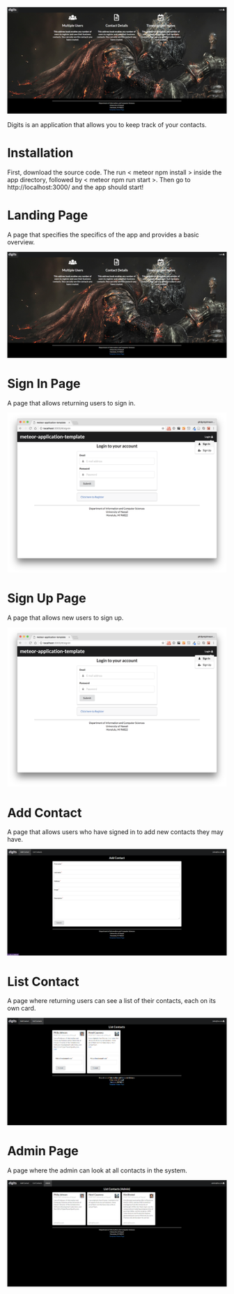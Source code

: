 <img src="doc/landing.png">

Digits is an application that allows you to keep track of your contacts.


# Installation

First, download the source code. The run < meteor npm install > inside the app directory, followed by < meteor npm run start >. Then go to http://localhost:3000/ and the app should start!


# Landing Page
 
 A page that specifies the specifics of the app and provides a basic overview.
 
 <img src="doc/landing.png">
 
# Sign In Page
 
 A page that allows returning users to sign in.
 
 <img src="doc/signin-page.png">
 
# Sign Up Page
 
 A page that allows new users to sign up.
 
 <img src="doc/signin-page.png">
 
# Add Contact
 
 A page that allows users who have signed in to add new contacts they may have.
 
 <img src="doc/add-contact.png">
 
# List Contact
 
 A page where returning users can see a list of their contacts, each on its own card.
 
 <img src="doc/list-contact.png">
 
# Admin Page
 
 A page where the admin can look at all contacts in the system.
 
 <img src="doc/admin.png">
